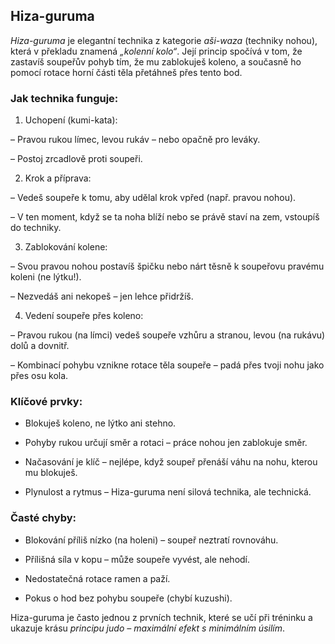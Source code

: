 
## Hiza-guruma

*Hiza-guruma* je elegantní technika z kategorie _aši-waza_ (techniky nohou), která v překladu znamená *„kolenní kolo“*. Její princip spočívá v tom, že zastavíš soupeřův pohyb tím, že mu zablokuješ koleno, a současně ho pomocí rotace horní části těla přetáhneš přes tento bod.

### Jak technika funguje:

1. Uchopení (kumi-kata):

– Pravou rukou límec, levou rukáv – nebo opačně pro leváky.

– Postoj zrcadlově proti soupeři.

2. Krok a příprava:

– Vedeš soupeře k tomu, aby udělal krok vpřed (např. pravou nohou).

– V ten moment, když se ta noha blíží nebo se právě staví na zem, vstoupíš do techniky.

3. Zablokování kolene:

– Svou pravou nohou postavíš špičku nebo nárt těsně k soupeřovu pravému koleni (ne lýtku!).

– Nezvedáš ani nekopeš – jen lehce přidržíš.

4. Vedení soupeře přes koleno:

– Pravou rukou (na límci) vedeš soupeře vzhůru a stranou, levou (na rukávu) dolů a dovnitř.

– Kombinací pohybu vznikne rotace těla soupeře – padá přes tvoji nohu jako přes osu kola.

### Klíčové prvky:

- Blokuješ koleno, ne lýtko ani stehno.

- Pohyby rukou určují směr a rotaci – práce nohou jen zablokuje směr.

- Načasování je klíč – nejlépe, když soupeř přenáší váhu na nohu, kterou mu blokuješ.

- Plynulost a rytmus – Hiza-guruma není silová technika, ale technická.

### Časté chyby:

- Blokování příliš nízko (na holeni) – soupeř neztratí rovnováhu.

- Přílišná síla v kopu – může soupeře vyvést, ale nehodí.

- Nedostatečná rotace ramen a paží.

- Pokus o hod bez pohybu soupeře (chybí kuzushi).

Hiza-guruma je často jednou z prvních technik, které se učí při tréninku a ukazuje krásu *principu judo – maximální efekt s minimálním úsilím*. 



